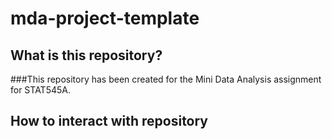 # mda-project-template
## What is this repository?
###This repository has been created for the Mini Data Analysis assignment for STAT545A. 
## How to interact with repository

